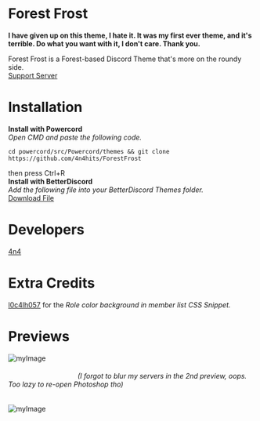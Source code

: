 # Forest Frost


**I have given up on this theme, I hate it. It was my first ever theme, and it's terrible. Do what you want with it, I don't care. Thank you.**


Forest Frost is a Forest-based Discord Theme that's more on the roundy side.<br />
[Support Server](https://discord.gg/HzHMXYt5Z9)
# Installation
**Install with Powercord**<br />
*Open CMD and paste the following code.*
```SHELL
cd powercord/src/Powercord/themes && git clone https://github.com/4n4hits/ForestFrost
```
then press Ctrl+R<br />
**Install with BetterDiscord**<br />
*Add the following file into your BetterDiscord Themes folder.*<br />
[Download File](https://cdn.discordapp.com/attachments/848211132246261760/848212485743575070/ForestFrost.theme.css)
# Developers
[4n4](https://discord.com/users/812815155288473630/)
# Extra Credits
[l0c4lh057](https://discord.com/users/226677096091484160/) for the *Role color background in member list CSS Snippet.*
# Previews
![myImage](https://i.vgy.me/k2KPcP.png)
###### &nbsp;&nbsp;&nbsp;&nbsp;&nbsp;&nbsp;&nbsp;&nbsp;&nbsp;&nbsp;&nbsp;&nbsp;&nbsp;&nbsp;&nbsp;&nbsp;&nbsp;&nbsp;&nbsp;&nbsp;&nbsp;&nbsp;&nbsp;&nbsp;&nbsp;&nbsp;&nbsp;&nbsp;&nbsp;&nbsp;&nbsp;&nbsp;&nbsp;&nbsp;&nbsp;&nbsp;(I forgot to blur my servers in the 2nd preview, oops. Too lazy to re-open Photoshop tho)
![myImage](https://i.vgy.me/nD6zKF.png)
